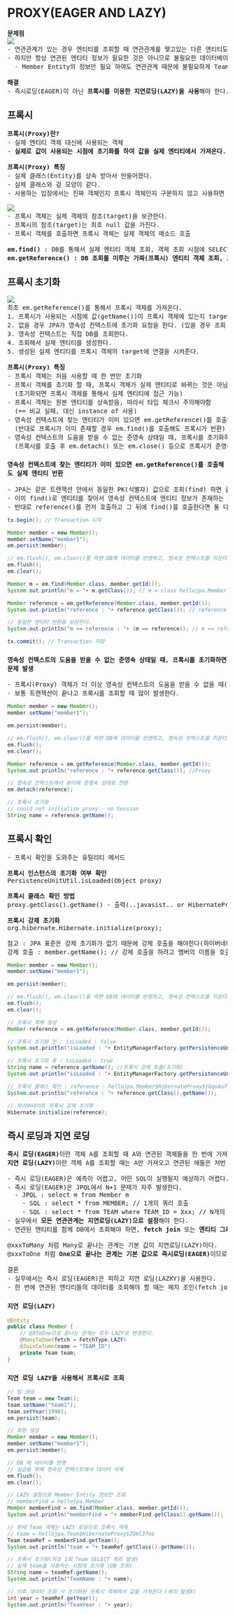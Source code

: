 # PROXY(EAGER AND LAZY)
<pre>
<b>문제점</b>
<img src="https://github.com/RyuKyeongWoo/TIL/blob/main/SpringBootJPA/img/proxyEntity.PNG"/>
- 연관관계가 있는 경우 엔티티를 조회할 때 연관관계를 맺고있는 다른 엔티티도 같이 조회가 된다.
- 하지만 항상 연관된 엔티티 정보가 필요한 것은 아니므로 불필요한 데이터베이스 조회가 생기는 것이다.
  - Member Entity의 정보만 필요 하여도 연관관계 때문에 불필요하게 Team Entity의 정보도 같이 조회가 된다.

<b>해결</b>
- 즉시로딩(EAGER)이 아닌 <b>프록시를 이용한 지연로딩(LAZY)을 사용</b>해야 한다.
</pre>
## 프록시
<pre>
<b>프록시(Proxy)란?</b>
- 실제 엔티티 객체 대신에 사용되는 객체
- <b>실제로 값이 사용되는 시점에 초기화를 하여 값을 실제 엔티티에서 가져온다.</b>

<b>프록시(Proxy) 특징</b>
- 실제 클래스(Entity)를 상속 받아서 만들어졌다.
- 실제 클래스와 겉 모양이 같다.
- 사용하는 입장에서는 진짜 객체인지 프록시 객체인지 구분하지 않고 사용하면 됨(이론상)

<img src="https://github.com/RyuKyeongWoo/TIL/blob/main/SpringBootJPA/img/proxyTarget.PNG"/>
- 프록시 객체는 실제 객체의 참조(target)을 보관한다.
- 프록시의 참조(target)는 최초 null 값을 가진다.
- 프록시 객체를 호출하면 프록시 객체는 실제 객체의 메소드 호출

<b>em.find()</b> : DB를 통해서 실제 엔티티 객체 조회, 객체 조회 시점에 SELECT QUERY를 날린다.
<b>em.getReference() : DB 조회를 미루는 가짜(프록시) 엔티티 객체 조회, 프록시 조회는 실제 사용 시점에 SELECT QUERY를 날린다.</b>
</pre>
## 프록시 초기화
<pre>
<img src="https://github.com/RyuKyeongWoo/TIL/blob/main/SpringBootJPA/img/proxyReset.PNG"/>
최초 em.getReference()를 통해서 프록시 객체를 가져온다.
1. 프록시가 사용되는 시점에 값(getName())이 프록시 객체에 있는지 target 을 확인한다.
2. 없을 경우 JPA가 영속성 컨텍스트에 초기화 요청을 한다. (있을 경우 조회 없이 그대로 반환)
3. 영속성 컨텍스트는 직접 DB를 조회한다.
4. 조회해서 실제 엔티티를 생성한다.
5. 생성된 실제 엔티티를 프록시 객체의 target에 연결을 시켜준다.

<b>프록시(Proxy) 특징</b>
- 프록시 객체는 처음 사용할 때 한 번만 초기화
- 프록시 객체를 초기화 할 때, 프록시 객체가 실제 엔티티로 바뀌는 것은 아님
  (초기화되면 프록시 객체를 통해서 실제 엔티티에 접근 가능)
- 프록시 객체는 원본 엔티티를 상속받음, 따라서 타입 체크시 주의해야함
  (== 비교 실패, 대신 instance of 사용)
- 영속성 컨텍스트에 찾는 엔티티가 이미 있으면 em.getReference()를 호출해도 실제 엔티티 반환
  (반대로 프록시가 이미 존재할 경우 em.find()를 호출해도 프록시가 반환)
- 영속성 컨텍스트의 도움을 받을 수 없는 준영속 상태일 때, 프록시를 초기화하면 LazyInitializationException 발생
  (프록시를 호출 후 em.detach() 또는 em.close() 등으로 프록시가 준영속 상태가 되었는데 프록시를 사용(초기화)하면 에러 발생)
</pre>
### `영속성 컨텍스트에 찾는 엔티티가 이미 있으면 em.getReference()를 호출해도 실제 엔티티 반환`
<pre>
- JPA는 같은 트랜잭션 안에서 동일한 PK(식별자) 값으로 조회(find) 하면 같은 객체 반환을 보장해 준다.
- 이미 find()로 엔티티를 찾아서 영속성 컨텍스트에 엔티티 정보가 존재하는 경우, getReference()로 호출해도 실제 엔티티를 반환한다.
- 반대로 reference()를 먼저 호출하고 그 뒤에 find()를 호출한다면 둘 다 프록시(Proxy)객체를 반환한다.
</pre>
```java
tx.begin(); // Transaction 시작

Member member = new Member();
member.setName("member1");
em.persist(member);

// em.flush(), em.clear()를 하면 DB에 데이터를 반영하고, 영속성 컨텍스트를 지운다(실습을 위해)
em.flush();
em.clear();

Member m = em.find(Member.class, member.getId());
System.out.println("m = "+ m.getClass()); // m = class hellojpa.Member

Member reference = em.getReference(Member.class, member.getId());
System.out.println("reference : "+ reference.getClass()); // reference : class hellojpa.Member

// 동일한 엔티티 반환을 보장한다.
System.out.println("m == reference : "+ (m == reference)); // m == reference : true

tx.commit(); // Transaction 저장
```
### `영속성 컨텍스트의 도움을 받을 수 없는 준영속 상태일 때, 프록시를 초기화하면 문제 발생`
<pre>
- 프록시(Proxy) 객체가 더 이상 영속성 컨텍스트의 도움을 받을 수 없을 때(준영속 상태), 프록시 객체를 초기화하면 에러가 발생한다.
- 보통 트랜잭션이 끝나고 프록시를 조회할 때 많이 발생한다.
</pre>
```java
Member member = new Member();
member.setName("member1");

em.persist(member);

// em.flush(), em.clear()를 하면 DB에 데이터를 반영하고, 영속성 컨텍스트를 지운다.
em.flush();
em.clear();

Member reference = em.getReference(Member.class, member.getId());
System.out.println("reference : "+ reference.getClass()); //Proxy

// 영속성 컨텍스트에서 분리해 준영속 상태로 전환
em.detach(reference);

// 프록시 초기화
// could not initialize proxy - no Session
String name = reference.getName();
```
## 프록시 확인
<pre>
- 프록시 확인을 도와주는 유틸리티 메서드

<b>프록시 인스턴스의 초기화 여부 확인</b>
PersistenceUnitUtil.isLoaded(Object proxy)

<b>프록시 클래스 확인 방법</b>
proxy.getClass().getName() - 출력(..javasist.. or HibernateProxy…)

<b>프록시 강제 초기화</b>
org.hibernate.Hibernate.initialize(proxy);

참고 : JPA 표준은 강제 초기화가 없기 때문에 강제 호출을 해야한다(하이버네이트만 존재)
강제 호출 : member.getName(); // 강제 호출을 하려고 멤버의 이름을 호출..? 조금 이상하다.
</pre>
```java
Member member = new Member();
member.setName("member1");

em.persist(member);

// em.flush(), em.clear()를 하면 DB에 데이터를 반영하고, 영속성 컨텍스트를 지운다.
em.flush();
em.clear();

// 프록시 객체 생성
Member reference = em.getReference(Member.class, member.getId());

// 프록시 초기화 전 : isLoaded : false
System.out.println("isLoaded : "+ EntityManagerFactory.getPersistenceUnitUtil().isLoaded(reference));

// 프록시 초기화 후 : isLoaded : true
String name = reference.getName(); //프록시 강제 호출(초기화)
System.out.println("isLoaded : "+ EntityManagerFactory.getPersistenceUnitUtil().isLoaded(reference));

// 프록시 클래스 확인 : reference : hellojpa.Member$HibernateProxy$jGqvAuf9
System.out.println("reference : "+ reference.getClass().getName());

// 하이버네이트 프록시 강제 초기화
Hibernate.initialize(reference);
```
## 즉시 로딩과 지연 로딩
<pre>
<b>즉시 로딩(EAGER)</b>이란 객체 A를 조회할 때 A와 연관된 객체들을 한 번에 가져오는 것이다.
<b>지연 로딩(LAZY)</b>이란 객체 A를 조회할 때는 A만 가져오고 연관된 애들은 저번 게시글에서 본 프락시 초기화 방법으로 가져온다.

- 즉시 로딩(EAGER)은 예측이 어렵고, 어떤 SQL이 실행될지 예상하기 어렵다.
- 즉시 로딩(EAGER)은 JPQL에서 N+1 문제가 자주 발생한다.
  - JPQL : select m from Member m
    - SQL : select * from MEMBER; // 1개의 쿼리 호출
    - SQL : select * from TEAM where TEAM_ID = Xxx; // N개의 쿼리 추가 호출
- 실무에서 <b>모든 연관관계는 지연로딩(LAZY)으로 설정</b>해야 한다.
- 연관된 엔티티를 함께 DB에서 조회해야 하면, <b>fetch join</b> 또는 <b>엔티티 그래프 기능</b>을 사용하여 한 번에 데이터를 가져올 수 있다.

@xxxToMany 처럼 Many로 끝나는 관계는 기본 값이 지연로딩(LAZY)이다.
@xxxToOne 처럼 <b>One으로 끝나는 관계는 기본 값으로 즉시로딩(EAGER)</b>이므로 직접 지연로딩(LAZY)으로 변경해야 한다.

결론
- 실무에서는 즉시 로딩(EAGER)은 피하고 지연 로딩(LAZXY)을 사용한다.
- 한 번에 연관된 엔티티들의 데이터를 조회해야 할 때는 페치 조인(fetch join)을 이용한다.
</pre>
### `지연 로딩(LAZY)`
```java
@Entity
public class Member {
    // @XToOne으로 끝나는 관계는 모두 LAZY로 변경한다.
    @ManyToOne(fetch = FetchType.LAZY)
    @JoinColumn(name = "TEAM_ID")
    private Team team;
}
```
### `지연 로딩 LAZY을 사용해서 프록시로 조회`
```java
// 팀 생성
Team team = new Team();
team.setName("team1");
team.setYear(1998);
em.persist(team);

// 회원 생성
Member member = new Member();
member.setName("member1");
em.persist(member);

// DB 에 데이터를 반영
// 실습을 위해 영속성 컨텍스트에서 데이터 삭제
em.flush();
em.clear();

// LAZY 설정으로 Member Entity 정보만 조회
// memberFind = hellojpa.Member
Member memberFind = em.find(Member.class, member.getId());
System.out.println("memberFind = "+ memberFind.getClass().getName());

// 현재 Team 객체는 LAZY 로딩으로 프록시 객체
// team = hellojpa.Team$HibernateProxy$ZQml37oo
Team teamRef = memberFind.getTeam();
System.out.println("team = "+ teamRef.getClass().getName());

// 프록시 초기화(최초 1회 Team SELECT 쿼리 발생)
// 실제 team을 사용하는 시점에 초기화 (DB 조회)
String name = teamRef.getName();
System.out.println("TeamName : "+ name);

// 이후 데이터 조회 시 초기화된 프록시 객체에서 값을 가져온다 (쿼리 발생X)
int year = teamRef.getYear();
System.out.println("TeamYear : "+ year);
```
